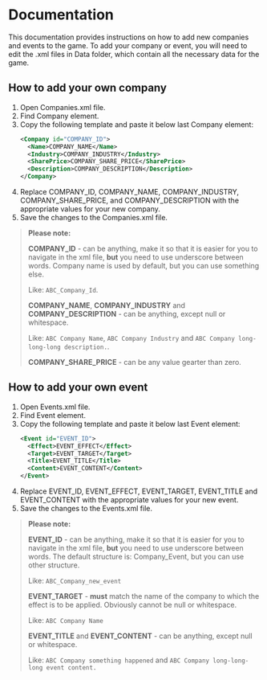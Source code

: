 # Documentation
This documentation provides instructions on how to add new companies and events to the game.
To add your company or event, you will need to edit the .xml files in Data folder, which contain all the necessary data for the game.

## How to add your own company
1. Open Companies.xml file.
2. Find Company element.
3. Copy the following template and paste it below last Company element:
      ```xml
      <Company id="COMPANY_ID">
        <Name>COMPANY_NAME</Name>
        <Industry>COMPANY_INDUSTRY</Industry>
        <SharePrice>COMPANY_SHARE_PRICE</SharePrice>
        <Description>COMPANY_DESCRIPTION</Description>
      </Company>
      ```
4. Replace COMPANY_ID, COMPANY_NAME, COMPANY_INDUSTRY, COMPANY_SHARE_PRICE, and COMPANY_DESCRIPTION with the appropriate values for your new company.
5. Save the changes to the Companies.xml file.

> **Please note:**
> 
> **COMPANY_ID** - can be anything, make it so that it is easier for you to navigate in the xml file, **but** you need to use underscore between words. Company name is used by default, but you can use something else.
> 
> Like: ```ABC_Company_Id```.
> 
> **COMPANY_NAME**, **COMPANY_INDUSTRY** and **COMPANY_DESCRIPTION** - can be anything, except null or whitespace.
> 
> Like: ```ABC Company Name```, ```ABC Company Industry``` and ```ABC Company long-long-long description.```.
>
> **COMPANY_SHARE_PRICE** - can be any value gearter than zero.

## How to add your own event
1. Open Events.xml file.
2. Find Event element.
3. Copy the following template and paste it below last Event element:
      ```xml
      <Event id="EVENT_ID">
        <Effect>EVENT_EFFECT</Effect>
        <Target>EVENT_TARGET</Target>
        <Title>EVENT_TITLE</Title>
        <Content>EVENT_CONTENT</Content>
      </Event>
      ```
4. Replace EVENT_ID, EVENT_EFFECT, EVENT_TARGET, EVENT_TITLE and EVENT_CONTENT with the appropriate values for your new event.
5. Save the changes to the Events.xml file.

> **Please note:**
>
> **EVENT_ID** - can be anything, make it so that it is easier for you to navigate in the xml file, **but** you need to use underscore between words.
> The default structure is: Company_Event, but you can use other structure.
>
> Like: ```ABC_Company_new_event```
>
> **EVENT_TARGET** - **must** match the name of the company to which the effect is to be applied. Obviously cannot be null or whitespace.
>
> Like: ```ABC Company Name```
>
> **EVENT_TITLE** and **EVENT_CONTENT** - can be anything, except null or whitespace.
>
> Like: ```ABC Company something happened``` and ```ABC Company long-long-long event content.```
